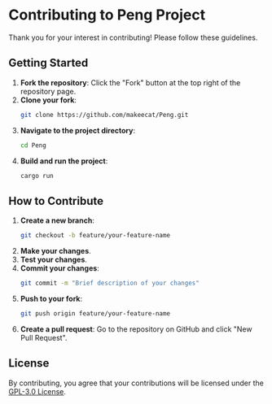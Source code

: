 # Contributing to Peng Project

Thank you for your interest in contributing! Please follow these guidelines.

## Getting Started

1. **Fork the repository**: Click the "Fork" button at the top right of the repository page.
2. **Clone your fork**: 
    ```sh
    git clone https://github.com/makeecat/Peng.git
    ```
3. **Navigate to the project directory**:
    ```sh
    cd Peng
    ```
4. **Build and run the project**: 
    ```sh
    cargo run
    ```

## How to Contribute

1. **Create a new branch**:
    ```sh
    git checkout -b feature/your-feature-name
    ```
2. **Make your changes**.
3. **Test your changes**.
4. **Commit your changes**:
    ```sh
    git commit -m "Brief description of your changes"
    ```
5. **Push to your fork**:
    ```sh
    git push origin feature/your-feature-name
    ```
6. **Create a pull request**: Go to the repository on GitHub and click "New Pull Request".

## License

By contributing, you agree that your contributions will be licensed under the [GPL-3.0 License](LICENSE).
